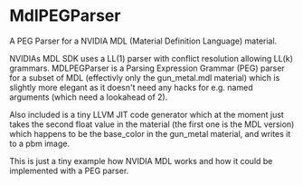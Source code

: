 # MdlPEGParser

A PEG Parser for a NVIDIA MDL (Material Definition Language) material.

NVIDIAs MDL SDK uses a LL(1) parser with conflict resolution allowing LL(k)
grammars. MDLPEGParser is a Parsing Expression Grammar (PEG) parser for a
subset of MDL (effectivly only the gun_metal.mdl material) which is slightly
more elegant as it doesn't need any hacks for e.g. named arguments (which need
a lookahead of 2).

Also included is a tiny LLVM JIT code generator which at the moment just takes
the second float value in the material (the first one is the MDL version) which
happens to be the base_color in the gun_metal material, and writes it to a pbm
image.

This is just a tiny example how NVIDIA MDL works and how it could be implemented
with a PEG parser.

